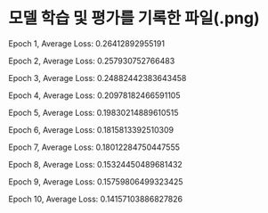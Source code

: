 # 모델 학습 및 평가를 기록한 파일(.png)

Epoch 1, Average Loss: 0.26412892955191

Epoch 2, Average Loss: 0.257930752766483

Epoch 3, Average Loss: 0.24882442383643458

Epoch 4, Average Loss: 0.20978182466591105

Epoch 5, Average Loss: 0.19830214889610515

Epoch 6, Average Loss: 0.1815813392510309

Epoch 7, Average Loss: 0.18012284750447555

Epoch 8, Average Loss: 0.15324450489681432

Epoch 9, Average Loss: 0.15759806499323425

Epoch 10, Average Loss: 0.14157103886827826

